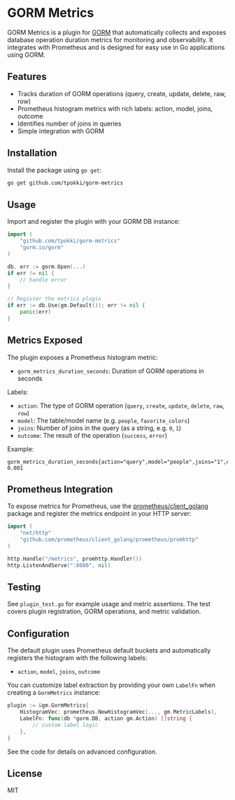 # GORM Metrics

GORM Metrics is a plugin for [GORM](https://gorm.io/) that automatically collects and exposes database operation duration metrics for monitoring and observability. It integrates with Prometheus and is designed for easy use in Go applications using GORM.


## Features

- Tracks duration of GORM operations (query, create, update, delete, raw, row)
- Prometheus histogram metrics with rich labels: action, model, joins, outcome
- Identifies number of joins in queries
- Simple integration with GORM


## Installation

Install the package using `go get`:

```sh
go get github.com/tpokki/gorm-metrics
```

## Usage

Import and register the plugin with your GORM DB instance:

```go
import (
    "github.com/tpokki/gorm-metrics"
    "gorm.io/gorm"
)

db, err := gorm.Open(...)
if err != nil {
    // handle error
}

// Register the metrics plugin
if err := db.Use(gm.Default()); err != nil {
    panic(err)
}
```


## Metrics Exposed

The plugin exposes a Prometheus histogram metric:

- `gorm_metrics_duration_seconds`: Duration of GORM operations in seconds

Labels:
- `action`: The type of GORM operation (`query`, `create`, `update`, `delete`, `raw`, `row`)
- `model`: The table/model name (e.g. `people`, `favorite_colors`)
- `joins`: Number of joins in the query (as a string, e.g. `0`, `1`)
- `outcome`: The result of the operation (`success`, `error`)

Example:
```
gorm_metrics_duration_seconds{action="query",model="people",joins="1",outcome="success"} 0.001
```


## Prometheus Integration

To expose metrics for Prometheus, use the [prometheus/client_golang](https://github.com/prometheus/client_golang) package and register the metrics endpoint in your HTTP server:

```go
import (
    "net/http"
    "github.com/prometheus/client_golang/prometheus/promhttp"
)

http.Handle("/metrics", promhttp.Handler())
http.ListenAndServe(":8080", nil)
```

## Testing

See `plugin_test.go` for example usage and metric assertions. The test covers plugin registration, GORM operations, and metric validation.


## Configuration

The default plugin uses Prometheus default buckets and automatically registers the histogram with the following labels:

- `action`, `model`, `joins`, `outcome`

You can customize label extraction by providing your own `LabelFn` when creating a `GormMetrics` instance:

```go
plugin := &gm.GormMetrics{
    HistogramVec: prometheus.NewHistogramVec(..., gm.MetricLabels),
    LabelFn: func(db *gorm.DB, action gm.Action) []string {
        // custom label logic
    },
}
```

See the code for details on advanced configuration.

## License

MIT
